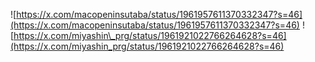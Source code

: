![https://x.com/macopeninsutaba/status/1961957611370332347?s=46](https://x.com/macopeninsutaba/status/1961957611370332347?s=46)
![https://x.com/miyashin\_prg/status/1961921022766264628?s=46](https://x.com/miyashin_prg/status/1961921022766264628?s=46)
